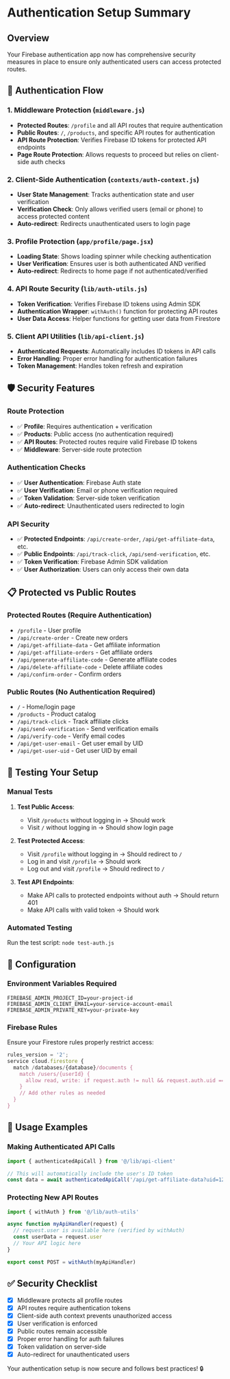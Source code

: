 # Authentication Setup Summary

## Overview
Your Firebase authentication app now has comprehensive security measures in place to ensure only authenticated users can access protected routes.

## 🔐 Authentication Flow

### 1. **Middleware Protection** (`middleware.js`)
- **Protected Routes**: `/profile` and all API routes that require authentication
- **Public Routes**: `/`, `/products`, and specific API routes for authentication
- **API Route Protection**: Verifies Firebase ID tokens for protected API endpoints
- **Page Route Protection**: Allows requests to proceed but relies on client-side auth checks

### 2. **Client-Side Authentication** (`contexts/auth-context.js`)
- **User State Management**: Tracks authentication state and user verification
- **Verification Check**: Only allows verified users (email or phone) to access protected content
- **Auto-redirect**: Redirects unauthenticated users to login page

### 3. **Profile Protection** (`app/profile/page.jsx`)
- **Loading State**: Shows loading spinner while checking authentication
- **User Verification**: Ensures user is both authenticated AND verified
- **Auto-redirect**: Redirects to home page if not authenticated/verified

### 4. **API Route Security** (`lib/auth-utils.js`)
- **Token Verification**: Verifies Firebase ID tokens using Admin SDK
- **Authentication Wrapper**: `withAuth()` function for protecting API routes
- **User Data Access**: Helper functions for getting user data from Firestore

### 5. **Client API Utilities** (`lib/api-client.js`)
- **Authenticated Requests**: Automatically includes ID tokens in API calls
- **Error Handling**: Proper error handling for authentication failures
- **Token Management**: Handles token refresh and expiration

## 🛡️ Security Features

### Route Protection
- ✅ **Profile**: Requires authentication + verification
- ✅ **Products**: Public access (no authentication required)
- ✅ **API Routes**: Protected routes require valid Firebase ID tokens
- ✅ **Middleware**: Server-side route protection

### Authentication Checks
- ✅ **User Authentication**: Firebase Auth state
- ✅ **User Verification**: Email or phone verification required
- ✅ **Token Validation**: Server-side token verification
- ✅ **Auto-redirect**: Unauthenticated users redirected to login

### API Security
- ✅ **Protected Endpoints**: `/api/create-order`, `/api/get-affiliate-data`, etc.
- ✅ **Public Endpoints**: `/api/track-click`, `/api/send-verification`, etc.
- ✅ **Token Verification**: Firebase Admin SDK validation
- ✅ **User Authorization**: Users can only access their own data

## 📋 Protected vs Public Routes

### Protected Routes (Require Authentication)
- `/profile` - User profile
- `/api/create-order` - Create new orders
- `/api/get-affiliate-data` - Get affiliate information
- `/api/get-affiliate-orders` - Get affiliate orders
- `/api/generate-affiliate-code` - Generate affiliate codes
- `/api/delete-affiliate-code` - Delete affiliate codes
- `/api/confirm-order` - Confirm orders

### Public Routes (No Authentication Required)
- `/` - Home/login page
- `/products` - Product catalog
- `/api/track-click` - Track affiliate clicks
- `/api/send-verification` - Send verification emails
- `/api/verify-code` - Verify email codes
- `/api/get-user-email` - Get user email by UID
- `/api/get-user-uid` - Get user UID by email

## 🧪 Testing Your Setup

### Manual Tests
1. **Test Public Access**:
   - Visit `/products` without logging in → Should work
   - Visit `/` without logging in → Should show login page

2. **Test Protected Access**:
   - Visit `/profile` without logging in → Should redirect to `/`
   - Log in and visit `/profile` → Should work
   - Log out and visit `/profile` → Should redirect to `/`

3. **Test API Endpoints**:
   - Make API calls to protected endpoints without auth → Should return 401
   - Make API calls with valid token → Should work

### Automated Testing
Run the test script: `node test-auth.js`

## 🔧 Configuration

### Environment Variables Required
```env
FIREBASE_ADMIN_PROJECT_ID=your-project-id
FIREBASE_ADMIN_CLIENT_EMAIL=your-service-account-email
FIREBASE_ADMIN_PRIVATE_KEY=your-private-key
```

### Firebase Rules
Ensure your Firestore rules properly restrict access:
```javascript
rules_version = '2';
service cloud.firestore {
  match /databases/{database}/documents {
    match /users/{userId} {
      allow read, write: if request.auth != null && request.auth.uid == userId;
    }
    // Add other rules as needed
  }
}
```

## 🚀 Usage Examples

### Making Authenticated API Calls
```javascript
import { authenticatedApiCall } from '@/lib/api-client'

// This will automatically include the user's ID token
const data = await authenticatedApiCall('/api/get-affiliate-data?uid=123')
```

### Protecting New API Routes
```javascript
import { withAuth } from '@/lib/auth-utils'

async function myApiHandler(request) {
  // request.user is available here (verified by withAuth)
  const userData = request.user
  // Your API logic here
}

export const POST = withAuth(myApiHandler)
```

## ✅ Security Checklist

- [x] Middleware protects all profile routes
- [x] API routes require authentication tokens
- [x] Client-side auth context prevents unauthorized access
- [x] User verification is enforced
- [x] Public routes remain accessible
- [x] Proper error handling for auth failures
- [x] Token validation on server-side
- [x] Auto-redirect for unauthenticated users

Your authentication setup is now secure and follows best practices! 🔒
